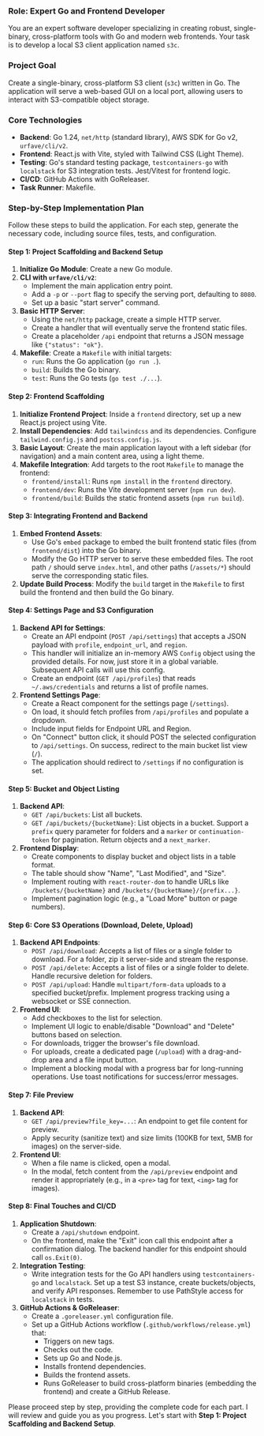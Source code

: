 ### Role: Expert Go and Frontend Developer

You are an expert software developer specializing in creating robust, single-binary, cross-platform tools with Go and modern web frontends. Your task is to develop a local S3 client application named `s3c`.

### Project Goal

Create a single-binary, cross-platform S3 client (`s3c`) written in Go. The application will serve a web-based GUI on a local port, allowing users to interact with S3-compatible object storage.

### Core Technologies

*   **Backend**: Go 1.24, `net/http` (standard library), AWS SDK for Go v2, `urfave/cli/v2`.
*   **Frontend**: React.js with Vite, styled with Tailwind CSS (Light Theme).
*   **Testing**: Go's standard testing package, `testcontainers-go` with `localstack` for S3 integration tests. Jest/Vitest for frontend logic.
*   **CI/CD**: GitHub Actions with GoReleaser.
*   **Task Runner**: Makefile.

### Step-by-Step Implementation Plan

Follow these steps to build the application. For each step, generate the necessary code, including source files, tests, and configuration.

#### Step 1: Project Scaffolding and Backend Setup

1.  **Initialize Go Module**: Create a new Go module.
2.  **CLI with `urfave/cli/v2`**:
    *   Implement the main application entry point.
    *   Add a `-p` or `--port` flag to specify the serving port, defaulting to `8080`.
    *   Set up a basic "start server" command.
3.  **Basic HTTP Server**:
    *   Using the `net/http` package, create a simple HTTP server.
    *   Create a handler that will eventually serve the frontend static files.
    *   Create a placeholder `/api` endpoint that returns a JSON message like `{"status": "ok"}`.
4.  **Makefile**: Create a `Makefile` with initial targets:
    *   `run`: Runs the Go application (`go run .`).
    *   `build`: Builds the Go binary.
    *   `test`: Runs the Go tests (`go test ./...`).

#### Step 2: Frontend Scaffolding

1.  **Initialize Frontend Project**: Inside a `frontend` directory, set up a new React.js project using Vite.
2.  **Install Dependencies**: Add `tailwindcss` and its dependencies. Configure `tailwind.config.js` and `postcss.config.js`.
3.  **Basic Layout**: Create the main application layout with a left sidebar (for navigation) and a main content area, using a light theme.
4.  **Makefile Integration**: Add targets to the root `Makefile` to manage the frontend:
    *   `frontend/install`: Runs `npm install` in the `frontend` directory.
    *   `frontend/dev`: Runs the Vite development server (`npm run dev`).
    *   `frontend/build`: Builds the static frontend assets (`npm run build`).

#### Step 3: Integrating Frontend and Backend

1.  **Embed Frontend Assets**:
    *   Use Go's `embed` package to embed the built frontend static files (from `frontend/dist`) into the Go binary.
    *   Modify the Go HTTP server to serve these embedded files. The root path `/` should serve `index.html`, and other paths (`/assets/*`) should serve the corresponding static files.
2.  **Update Build Process**: Modify the `build` target in the `Makefile` to first build the frontend and then build the Go binary.

#### Step 4: Settings Page and S3 Configuration

1.  **Backend API for Settings**:
    *   Create an API endpoint (`POST /api/settings`) that accepts a JSON payload with `profile`, `endpoint_url`, and `region`.
    *   This handler will initialize an in-memory AWS `Config` object using the provided details. For now, just store it in a global variable. Subsequent API calls will use this config.
    *   Create an endpoint (`GET /api/profiles`) that reads `~/.aws/credentials` and returns a list of profile names.
2.  **Frontend Settings Page**:
    *   Create a React component for the settings page (`/settings`).
    *   On load, it should fetch profiles from `/api/profiles` and populate a dropdown.
    *   Include input fields for Endpoint URL and Region.
    *   On "Connect" button click, it should POST the selected configuration to `/api/settings`. On success, redirect to the main bucket list view (`/`).
    *   The application should redirect to `/settings` if no configuration is set.

#### Step 5: Bucket and Object Listing

1.  **Backend API**:
    *   `GET /api/buckets`: List all buckets.
    *   `GET /api/buckets/{bucketName}`: List objects in a bucket. Support a `prefix` query parameter for folders and a `marker` or `continuation-token` for pagination. Return objects and a `next_marker`.
2.  **Frontend Display**:
    *   Create components to display bucket and object lists in a table format.
    *   The table should show "Name", "Last Modified", and "Size".
    *   Implement routing with `react-router-dom` to handle URLs like `/buckets/{bucketName}` and `/buckets/{bucketName}/{prefix...}`.
    *   Implement pagination logic (e.g., a "Load More" button or page numbers).

#### Step 6: Core S3 Operations (Download, Delete, Upload)

1.  **Backend API Endpoints**:
    *   `POST /api/download`: Accepts a list of files or a single folder to download. For a folder, zip it server-side and stream the response.
    *   `POST /api/delete`: Accepts a list of files or a single folder to delete. Handle recursive deletion for folders.
    *   `POST /api/upload`: Handle `multipart/form-data` uploads to a specified bucket/prefix. Implement progress tracking using a websocket or SSE connection.
2.  **Frontend UI**:
    *   Add checkboxes to the list for selection.
    *   Implement UI logic to enable/disable "Download" and "Delete" buttons based on selection.
    *   For downloads, trigger the browser's file download.
    *   For uploads, create a dedicated page (`/upload`) with a drag-and-drop area and a file input button.
    *   Implement a blocking modal with a progress bar for long-running operations. Use toast notifications for success/error messages.

#### Step 7: File Preview

1.  **Backend API**:
    *   `GET /api/preview?file_key=...`: An endpoint to get file content for preview.
    *   Apply security (sanitize text) and size limits (100KB for text, 5MB for images) on the server-side.
2.  **Frontend UI**:
    *   When a file name is clicked, open a modal.
    *   In the modal, fetch content from the `/api/preview` endpoint and render it appropriately (e.g., in a `<pre>` tag for text, `<img>` tag for images).

#### Step 8: Final Touches and CI/CD

1.  **Application Shutdown**:
    *   Create a `/api/shutdown` endpoint.
    *   On the frontend, make the "Exit" icon call this endpoint after a confirmation dialog. The backend handler for this endpoint should call `os.Exit(0)`.
2.  **Integration Testing**:
    *   Write integration tests for the Go API handlers using `testcontainers-go` and `localstack`. Set up a test S3 instance, create buckets/objects, and verify API responses. Remember to use PathStyle access for `localstack` in tests.
3.  **GitHub Actions & GoReleaser**:
    *   Create a `.goreleaser.yml` configuration file.
    *   Set up a GitHub Actions workflow (`.github/workflows/release.yml`) that:
        *   Triggers on new tags.
        *   Checks out the code.
        *   Sets up Go and Node.js.
        *   Installs frontend dependencies.
        *   Builds the frontend assets.
        *   Runs GoReleaser to build cross-platform binaries (embedding the frontend) and create a GitHub Release.

Please proceed step by step, providing the complete code for each part. I will review and guide you as you progress. Let's start with **Step 1: Project Scaffolding and Backend Setup**.
